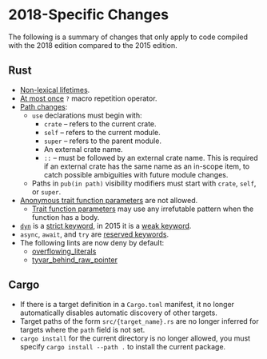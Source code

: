 # 2018-Specific Changes

The following is a summary of changes that only apply to code compiled with
the 2018 edition compared to the 2015 edition.

## Rust
- [Non-lexical lifetimes].
- [At most once] `?` macro repetition operator.
- [Path changes]:
    - `use` declarations must begin with:
        - `crate` – refers to the current crate.
        - `self` – refers to the current module.
        - `super` – refers to the parent module.
        - An external crate name.
        - `::` – must be followed by an external crate name. This is required
          if an external crate has the same name as an in-scope item, to catch
          possible ambiguities with future module changes.
    - Paths in `pub(in path)` visibility modifiers must start with `crate`,
      `self`, or `super`.
- [Anonymous trait function parameters] are not allowed.
    - [Trait function parameters] may use any irrefutable pattern when the
      function has a body.
- [`dyn`] is a [strict keyword], in 2015 it is a [weak keyword].
- `async`, `await`, and `try` are [reserved keywords].
- The following lints are now deny by default:
    - [overflowing_literals]
    - [tyvar_behind_raw_pointer]

## Cargo
- If there is a target definition in a `Cargo.toml` manifest, it no longer
  automatically disables automatic discovery of other targets.
- Target paths of the form `src/{target_name}.rs` are no longer inferred for
  targets where the `path` field is not set.
- `cargo install` for the current directory is no longer allowed, you must
  specify `cargo install --path .` to install the current package.

[Anonymous trait function parameters]: rust-2018/trait-system/no-anon-params.html
[At most once]: rust-2018/macros/at-most-once.html
[Non-lexical lifetimes]: rust-2018/ownership-and-lifetimes/non-lexical-lifetimes.html
[Path changes]: rust-2018/module-system/path-clarity.html
[Trait function parameters]: https://doc.rust-lang.org/stable/reference/items/traits.html#parameter-patterns
[`dyn`]: rust-2018/trait-system/dyn-trait-for-trait-objects.html
[overflowing_literals]: https://github.com/rust-lang/rfcs/blob/master/text/2438-deny-integer-literal-overflow-lint.md
[reserved keywords]: https://doc.rust-lang.org/reference/keywords.html#reserved-keywords
[strict keyword]: https://doc.rust-lang.org/reference/keywords.html#strict-keywords
[tyvar_behind_raw_pointer]: https://github.com/rust-lang/rust/issues/46906
[weak keyword]: https://doc.rust-lang.org/reference/keywords.html#weak-keywords
